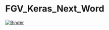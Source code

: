 # FGV_Keras_Next_Word
[![Binder](https://mybinder.org/badge_logo.svg)](https://mybinder.org/v2/gh/BernardoAflalo/FGV_Keras_Next_Word/master?filepath=keras_next_word.ipynb)

